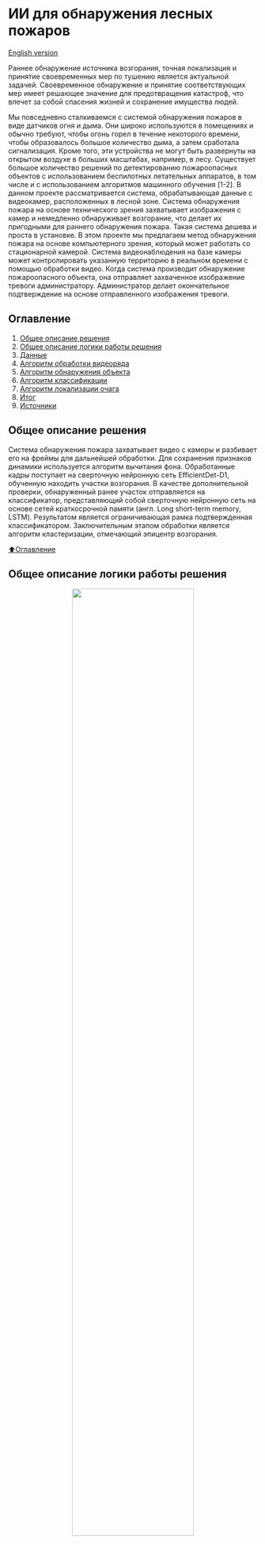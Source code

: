# ИИ для обнаружения лесных пожаров

[English version](#neural-networks-for-forest-fire-detection)

 <p> Раннее обнаружение источника возгорания, точная локализация и принятие своевременных мер по тушению является актуальной задачей. Своевременное обнаружение и принятие соответствующих мер имеет решающее значение для предотвращения катастроф, что влечет за собой спасения жизней и сохранение имущества людей. </>
 <p>Мы повседневно сталкиваемся с системой обнаружения пожаров в виде датчиков огня и дыма. Они широко используются в помещениях и обычно требуют, чтобы огонь горел в течение некоторого времени, чтобы образовалось большое количество дыма, а затем сработала сигнализация. Кроме того, эти устройства не могут быть развернуты на открытом воздухе в больших масштабах, например, в лесу.</>
Существует большое количество решений по детектированию пожароопасных объектов с использованием беспилотных летательных аппаратов, в том числе и с использованием алгоритмов машинного обучения [1-2]. В данном проекте рассматривается система, обрабатывающая данные с видеокамер, расположенных в лесной зоне. 
Система обнаружения пожара на основе технического зрения захватывает изображения с камер и немедленно обнаруживает возгорание, что делает их пригодными для раннего обнаружения пожара. Такая система дешева и проста в установке. В этом проекте мы предлагаем метод обнаружения пожара на основе компьютерного зрения, который может работать со стационарной камерой.
Система видеонаблюдения на базе камеры может контролировать указанную территорию в реальном времени с помощью обработки видео. Когда система производит обнаружение пожароопасного объекта, она отправляет захваченное изображение тревоги администратору. Администратор делает окончательное подтверждение на основе отправленного изображения тревоги.

## Оглавление
1. [Общее описание решения](#общее-описание-решения)
2. [Общее описание логики работы решения](#общее-описание-логики-работы-решения)
3. [Данные](#данные)
4. [Алгоритм обработки видеоряда](#алгоритм-обработки-видеоряда)
5. [Алгоритм обнаружения объекта](#алгоритм-обнаружения-объекта)
6. [Алгоритм классификации](#алгоритм-классификации)
7. [Алгоритм локализации очага](#алгоритм-локализации-очага)
8. [Итог](#итог)
9. [Источники](#источники--references)

## Общее описание решения
Система обнаружения пожара захватывает видео с камеры и разбивает его на фреймы для дальнейшей обработки. Для сохранения признаков динамики используется алгоритм вычитания фона. Обработанные кадры поступает на сверточную нейронную сеть EfficientDet-D1, обученную находить участки возгорания. В качестве дополнительной проверки, обнаруженный ранее участок отправляется на классификатор, представляющий собой  сверточную нейронную сеть на основе сетей краткосрочной памяти (англ. Long short-term memory, LSTM). Результатом является ограничивающая рамка подтвержденная классификатором. Заключительным этапом обработки является алгоритм кластеризации, отмечающий эпицентр возгорания.

[:arrow_up:Оглавление](#оглавление)

## Общее описание логики работы решения
<p align="center">
  <img src="https://github.com/Vladislav26Laptev/Smoke_detection/blob/main/data/%D0%A1%D1%85%D0%B5%D0%BC%D0%B0.png" width="70%">
</>
 
[:arrow_up:Оглавление](#оглавление)
 
## Данные
Для обучения модели были собраны видеозаписи, на которых имеется возгорание. Доступ к записям и аннотациям к ним можно получить [по данной ссылке](https://yadi.sk/d/DACCsm_-FbeYmQ?w=1).
 В репозитории Dataset расположены скрипты
 ````
 create_dataset_od.py
 ````
 ````
 create_dataset_cl.py
 ````
для формирования датасета обучения сети object detection и классификатора соответственно.
Для обучения модели обнаружения объекта дополнительно необходимо запустить скрипт generate_tfrecord.py для генерации тренировочного и валидационного файла типа tfrecord. 
````
python generate_tfrecord.py --csv_input=Dataset/dataset_label_od.csv --output_path=train/train.tfrecord --image_dir=Dataset/images_od
````
 
[:arrow_up:Оглавление](#оглавление)
 
## Алгоритм обработки видеоряда 
Из-за динамического характера пожара, форма дыма и пламени неправильная и постоянно меняется. Поэтому при использовании дыма в качестве важного признака для обнаружения движения, обычными методами обнаружения являются: непрерывная смена кадров [3], вычитание фона [4] и моделирование смешанного фона по Гауссу [5]. Вычитание фона необходимо для правильной установки фона, потому что между днем и ночью большой промежуток. Смешанная гауссовская модель слишком сложна и требует установки исторического кадра, числа гауссовской смеси, частоты обновления фона и шума на этапе предварительной обработки, поэтому этот алгоритм не подходит для предварительной обработки, так как мы ориентируемся на съемку одного направления в течение 14 секунд. Преимущество метода разности кадров - простота реализации, низкая сложность программирования, нечувствительность к изменениям сцены, например, к освещению, и возможность адаптации к различным динамическим средам с хорошей стабильностью. Недостатком является невозможность извлечения всей площади объекта. Внутри объекта есть «пустая дыра», и можно выделить только границу. Поэтому в данной работе принят улучшенный метод разности кадров. Поскольку поток воздуха и свойства самого горения будут вызывать постоянное изменение пикселей пламени и дыма [6], пиксельные изображения без дыма могут быть удалены путем сравнения двух последовательных изображений. Мы используем улучшенный алгоритм разности кадров. Сначала видеопоток преобразуется в последовательность кадров. Далее, над кадрами с определенным интервалом выполняется преобразование из трех каналов RGB в один канал (переход в градации серого), что экономит время вычислений. На следующем шаге выполняется операция инициализации «усредненного кадра» (1). Для других изображений используется отличие кадра от «усредненного». Формула разности кадров приведена в (2). На выходе ожидается 4 обработанных кадра с номерами 1, 3, 5, 7 для более точного обнаружения. Результат обработки представлен ниже.
<p align="center">
  <img src="https://github.com/Vladislav26Laptev/Smoke_detection/blob/main/data/%D1%84%D0%BE%D1%80%D0%BC%D1%83%D0%BB%D1%8B_1.png"/>
</p>



где: 
- F_с (x,y) – «усредненный кадр»;
- N – общее число, обрабатываемых;
- кадров. F_i (x,y) – текущий кадр последовательности; 
- F_(d_i )(x,y) – разность текущего кадра последовательности и усредненного.

<p align="center">
  <img src="https://github.com/Vladislav26Laptev/Smoke_detection/blob/main/data/%D0%A0%D0%B5%D0%B7%D1%83%D0%BB%D1%8C%D1%82%D0%B0%D1%82%20%D0%BE%D0%B1%D1%80%D0%B0%D0%B1%D0%BE%D1%82%D0%BA%D0%B8.png"
       />
</p>
 
[:arrow_up:Оглавление](#оглавление)
 
## Алгоритм обнаружения объекта
После алгоритма предварительной обработки, каждый полученный кадр последовательно обрабатывается моделью распознавания объектов EfficientDet-D1. Общая архитектура EfficientDet [7] в значительной степени соответствует парадигме одноступенчатых (one-stage) детекторов. За основу взята модель EfficientNet, предварительно обученная на датасете ImageNet. Отличительной особенностью от одноступенчатых детекторов [8, 9, 10, 11], является дополнительный слой со взвешенной двунаправленной пирамидой признаков (BiFPN), за которым идёт классовая и блочная сеть для генерации предсказаний класса объекта и ограничивающего прямоугольника (бокс) соответственно. Бокс имеет четыре параметра, координаты (x,y) для верхнего левого угла и координаты для нижнего правого угла. Для обучения сети требуются кадры с нанесенной разметкой в виде боксов с указанием соответствующего класса.
Для обнаружения объекта используется технология Object Detection фреймворка TensorFlow [12]. Для корректной работы необходимо загрузить репозиторий [Tensorflow Object Detection](https://github.com/tensorflow/models/tree/master/research/object_detection) в папку с проектом и запустить обучение используя следующую команду:
````
python model_main_tf2.py --alsologtostderr --model_dir=model_od/efficientdet_d1_smoke --pipeline_config_path=model_od/efficientdet_d1/pipeline.config
````
 
[:arrow_up:Оглавление](#оглавление)
 
## Алгоритм классификации
Текст
 
[:arrow_up:Оглавление](#оглавление)
 
## Алгоритм локализации очага
Алгоритм локализации очага на данном этапе разработки основывается на обработке изображения с помощью кластеризации. Подход основан на предположении, что дым на кадре распространяется снизу вверх, постепенно снижая плотность дыма по мере подъёма. Это дает наибольшую интенсивность дыма у основания очага пожара и наименьшую в высшей точке. 
Основываясь на [схеме](#общее-описание-логики-работы-решения), предварительный алгоритм нахождения точки заключается в кластеризации области BB на основе интенсивности цвета. Это дает возможность выделить дым на кадре.  Далее находится наиболее интенсивный кластер, который будет очагом дыма (наиболее светлой областью). В данном кластере находится самая нижняя точка относительно изображения, которая и будет являться очагом возгорания. 
 <p align="center">
  <img 
       src="https://github.com/Vladislav26Laptev/Smoke_detection/blob/main/data/%D0%9A%D0%BB%D0%B0%D1%81%D1%82%D0%B5%D1%80%D0%B8%D0%B7%D0%B0%D1%86%D0%B8%D1%8F.png"
       />
</p>
 
[:arrow_up:Оглавление](#оглавление)
 
## Итог
На данный момент разработан план по решению поставленной задачи, выполнена разметка данных, подготовлен датасет для сети обнаружения объектов, определена архитектура системы. В течении работы над проектом предполагается разработка решения на базе языка Python и библиотек TensorFlow.
 
[:arrow_up:Оглавление](#оглавление)
 
____
# Neural Networks for forest fire detection
<p> Early detection of the source of the fire, accurate localization and taking timely measures to extinguish it is an urgent task. Timely detection and appropriate action is crucial to prevent disasters, which entails saving lives and preserving people's property. </>
<p>every day we encounter a fire detection system in the form of fire and smoke sensors. They are widely used indoors and usually require the fire to burn for some time to generate a large amount of smoke and then trigger an alarm. In addition, these devices cannot be deployed outdoors on a large scale, such as in a forest.</>
There are a large number of solutions for detecting fire-hazardous objects using unmanned aerial vehicles, including using machine learning algorithms [1-2]. This project considers a system that processes data from video cameras located in a forest area.
A vision-based fire detection system captures images from cameras and immediately detects a fire, making them suitable for early fire detection. This system is cheap and easy to install. In this project, we propose a fire detection method based on computer vision that can work with a stationary camera.
A camera-based video surveillance system can monitor the specified area in real time using video processing. When the system detects a fire hazard, it sends the captured alarm image to the administrator. The administrator makes a final confirmation based on the sent alarm image.

## Index
1. [General description of the solution](#general-description-of-the-solution)
2. [General description of the solution logic](#general-description-of-the-solution-logic)
3. [Dataset](#dataset)
4. [The processing algorithm](#the-processing-algorithm)
5. [Object detection algorithm](#object-detection-algorithm)
6. [Classification algorithm](#classification-algorithm)
7. [Fire-source localization algorithm](#fire-source-localization-algorithm)
8. [Conclusion](#conclusion)
9. [References](#источники--references)

## General description of the solution
The fire detection system captures video from the camera and breaks it into frames for further processing. The background subtraction algorithm is used to preserve the dynamic features. The processed frames are sent to the EfficientDet-D1 convolutional neural network, which is trained to find fire sites. As an additional check, the previously detected section is sent to the classifier, which is a convolutional neural network based on short-term memory networks (long short-term memory, LSTM). The result is a bounding box confirmed by the classifier. The final stage of processing is the clustering algorithm that marks the epicenter of the fire.

[:arrow_up:Index](#index)

## General description of the solution logic
<p align="center">
  <img src="https://github.com/Vladislav26Laptev/Smoke_detection/blob/main/data/Scheme-eng.png" width="70%">
</>

[:arrow_up:Index](#index)

## Dataset
To train the model, video recordings were collected that show a fire. You can access the entries and their annotations by [following the link](https://yadi.sk/d/DACCsm_-FbeYmQ?w=1).
 The Dataset repository contains scripts
 ````
 create_dataset_od.py
 ````
 ````
 create_dataset_cl.py
 ````
to generate the object detection network training dataset and classifier, respectively.
To train the object detection model, you also need to run the script generate_tfrecord.py to generate a training and validation file of the tfrecord type.
````
python generate_tfrecord.py --csv_input=Dataset/dataset_label_od.csv --output_path=train/train.tfrecord --image_dir=Dataset/images_od
````

[:arrow_up:Index](#index)

## The processing algorithm
Due to the dynamic nature of the fire, the shape of the smoke and flame is incorrect and constantly changing. Therefore, when using smoke as an important feature for motion detection, the usual detection methods are: continuous frame change [3], background subtraction [4], and Gaussian mixed background modeling [5]. Background subtraction is necessary to set the background correctly, because there is a large gap between day and night. The mixed Gaussian model is too complex and requires setting the historical frame, Gaussian mixture number, background refresh rate, and noise at the preprocessing stage, so this algorithm is not suitable for preprocessing, since we focus on shooting one direction for 14 seconds. The advantage of the frame difference method is its ease of implementation, low programming complexity, insensitivity to changes in the scene, such as lighting, and the ability to adapt to various dynamic environments with good stability. The disadvantage is that it is not possible to extract the entire area of the object. There is an "empty hole" inside the object, and only the border can be selected. Therefore, in this paper, an improved method of frame difference is adopted. Since the air flow and the properties of the combustion itself will cause the pixels of the flame and smoke to constantly change [6], pixel images without smoke can be removed by comparing two consecutive images.Gorenje We use an improved frame difference algorithm. First, the video stream is converted to a sequence of frames. Next, frames with a certain interval are converted from three RGB channels to one channel (grayscale transition), which saves time for calculations. In the next step, the "average frame" initialization operation is performed (1). for other images, the difference between the frame and the "average"one is used. The frame difference formula is given in (2). The output is expected to be 4 processed frames with numbers 1, 3, 5, 7 for more accurate detection. The processing result is shown below.
<p align="center">
  <img src="https://github.com/Vladislav26Laptev/Smoke_detection/blob/main/data/%D1%84%D0%BE%D1%80%D0%BC%D1%83%D0%BB%D1%8B_1.png"/>
</p>


where: 
- F_с (x,y) is the "average frame"; 
- N is the total number of frames processed;
- F_i (x,y) is the current frame of the sequence;
- F_(d_i) (x,y) is the difference between the current frame of the sequence and the average one.

<p align="center">
  <img src="https://github.com/Vladislav26Laptev/Smoke_detection/blob/main/data/%D0%A0%D0%B5%D0%B7%D1%83%D0%BB%D1%8C%D1%82%D0%B0%D1%82%20%D0%BE%D0%B1%D1%80%D0%B0%D0%B1%D0%BE%D1%82%D0%BA%D0%B8.png"
       />
</p>

[:arrow_up:Index](#index)

## Object detection algorithm
After the preprocessing algorithm, each received frame is sequentially processed by the EfficientDet-D1 object recognition model. The overall architecture of EfficientDet [7] largely corresponds to the paradigm of single-stage detectors. It is based on the EfficientNet model, previously trained on the ImageNet dataset. A distinctive feature from single-stage detectors [8, 9, 10, 11], this is an additional layer with a weighted bidirectional feature pyramid (BiFPN), followed by a class and block network for generating predictions of the object class and bounding box, respectively. The box has four parameters,coordinates (x, y) for the upper-left corner and coordinates for the lower-right corner. For training the network requires personnel with printed markings in the form of boxes with indication of the corresponding class.
The object Detection technology of the TensorFlow framework is used for object detection [12]. To work correctly, you need to download the [repository](https://github.com/tensorflow/models/tree/master/research/object_detection), go to the project folder and start training using the following command:
````
python model_main_tf2.py --alsologtostderr --model_dir=model_od/efficientdet_d1_smoke --pipeline_config_path=model_od/efficientdet_d1/pipeline.config
````

[:arrow_up:Index](#index)

## Classification algorithm
Dummy

[:arrow_up:Index](#index)

## Fire-source localization algorithm
The fire-source localization algorithm at this stage of development is based on image processing using clustering algorithm. The approach is based on the assumption that the smoke in the frame spreads from the bottom up, gradually reducing the smoke density as it rises. This gives the highest intensity of smoke at the base of the fire and the lowest at the highest point.
Based on the [diagram](#general-description-of-the-solution-logic), the preliminary algorithm for finding a point is to cluster the BB area based on the color intensity. This makes it possible to highlight the smoke in the frame. Next is the most intense cluster, which will be the center of smoke (the lightest area). This cluster contains the lowest point relative to the image, which will be the source of the fire.
 <p align="center">
  <img 
       src="https://github.com/Vladislav26Laptev/Smoke_detection/blob/main/data/%D0%9A%D0%BB%D0%B0%D1%81%D1%82%D0%B5%D1%80%D0%B8%D0%B7%D0%B0%D1%86%D0%B8%D1%8F.png"
       />
</p>

[:arrow_up:Index](#index)

## Conclusion
At the moment, a plan has been developed to solve the problem, data markup has been performed, a dataset has been prepared for the object detection network, and the system architecture has been defined. While working on the project, it is planned to develop a solution based on the Python language and TensorFlow libraries.

[:arrow_up:Index](#index)

____
# Источники / References
1. C. Yuan, Z. Liu and Y. Zhang,” UAV-based forest fire detection and tracking using image processing tech-niques”, Proceedings of 2015 International Conference on Unmanned Aircraft Systems (ICUAS), 2015, pp. 639–643.
2. G. N. Rao, P. J. Rao and R. Duvvuru,” A drone re-mote sensing for virtual reality simulation system for forest fires: semantic neural network approach”, Proceedings of IOP Conference Series: Materials Science and Engineering, vol. 149, no. 1, 2016, p. 12011.
3. T. Song and L. Pan, “Spiking neural P systems with learning functions,” IEEE Trans Nanobioscience, vol. 18, no. 2, pp. 176–190, 2019. 
4. A. Aggarwal, S. Biswas, S. Singh, S. Sural, and A. K. Majumdar, “Object tracking using background subtrac-tion and motion estimation in MPEG videos,” in Proceed-ings of the Asian Conference on Computer Vision, Springer, Berlin, Germany, January 2006. 
5. T. Song, X. Zeng, P. Zheng, M. Jiang, and A. Rodr´Iguezpaton, “A parallel workflow pattern modelling using spiking neural P systems with colored spikes,” IEEE Transactions on Nanobioscience, vol. 17, no. 4, pp. 474–484.
6. W. Yang, M. Mortberg, and W. Blasiak, “Influences of flame configurations on flame properties and no emis-sions in combustion with high-temperature air,” Scandinavi-an Journal of Metallurgy, vol. 34, no. 1, pp. 7–15, 2005.
7. Mingxing Tan, Ruoming Pang, Quoc V. Le, “Effi-cientDet: Scalable and Efficient Object Detection”, https://arxiv.org/abs/1911.09070
8. Shu Liu, Lu Qi, Haifang Qin, Jianping Shi, and Jiaya Jia. Path aggregation network for instance segmenta-tion. CVPR, 2018.
9. Joseph Redmon and Ali Farhadi. Yolo9000: better, faster, stronger. CVPR, 2017.
10. Tsung-Yi Lin, Piotr Dollar, Ross Girshick, Kaiming He, ´ Bharath Hariharan, and Serge Belongie. Feature pyra-mid networks for object detection. CVPR, 2017.
11. Tsung-Yi Lin, Piotr Dollar, Ross Girshick, Kaiming He, ´ Bharath Hariharan, and Serge Belongie. Focal loss for dense object detection. ICCV, 2017.
12. Object Detection | TensorFlow Hub, https://www.tensorflow.org/hub/tutorials/object_detection
